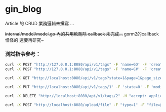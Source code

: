 # gin_blog


Article 的 CRUD 業務邏輯未撰寫 ...

~~internal/model/model.go 內的共用軟刪除 callback 未完成...~~
gorm2的callback怪怪的 還要再研究~

### 測試指令參考：
``` bash
curl -X POST "http://127.0.0.1:8080/api/v1/tags" -F 'name=GO' -F 'created_by=khaos'
curl -X POST "http://127.0.0.1:8080/api/v1/tags" -F 'name=C#' -F 'created_by=khaos'

curl -X GET "http://localhost:8080/api/v1/tags?state=1&page=1&page_size=2" -H "accept: application/json"

curl -X PUT "http://localhost:8080/api/v1/tags/1" -F 'state=0' -F 'modified_by=khaos2'

curl -X DELETE "http://localhost:8080/api/v1/tags/2" -H "accept: application/json"

curl -X POST "http://localhost:8080/upload/file" -F "type=1" -F "file=@/home/kh/img_gin.png"

```